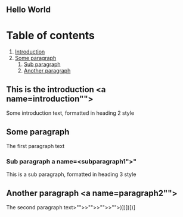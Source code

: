 ## Hello World



# Table of contents
1. [Introduction](#introduction)
2. [Some paragraph](#paragraph1)
    1. [Sub paragraph](#subparagraph1)
    3. [Another paragraph](#paragraph2)

## This is the introduction <a name=introduction""></a>
Some introduction text, formatted in heading 2 style

## Some paragraph <a name="paragraph1"></a>
The first paragraph text

### Sub paragraph a name=<subparagraph1">"</a>
This is a sub paragraph, formatted in heading 3 style

## Another paragraph <a name=paragraph2""></a>
The second paragraph text>"">>"">>"">>"">)])])])]
